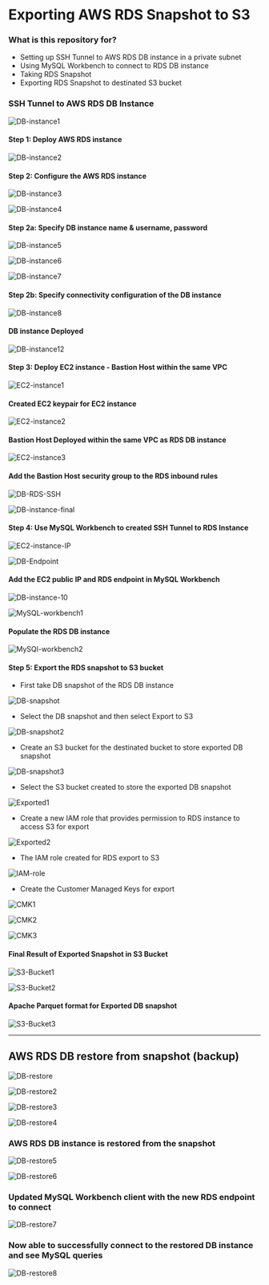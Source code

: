 # Exporting AWS RDS Snapshot to S3 #


### What is this repository for? ###

* Setting up SSH Tunnel to AWS RDS DB instance
in a private subnet
* Using MySQL Workbench to connect to RDS DB instance
* Taking RDS Snapshot
* Exporting RDS Snapshot to destinated S3 bucket

### SSH Tunnel to AWS RDS DB Instance ###

![DB-instance1](https://github.com/lethompson/export-aws-rds-snapshot-s3/blob/9e01a366abcf612e1f68461c0878ef793b335288/img/DB_instance_Creation3.png)

#### Step 1: Deploy AWS RDS instance ####

![DB-instance2](/img/DB_instance_Creation.png)

#### Step 2: Configure the AWS RDS instance ####

![DB-instance3](/img/DB_instance_Creation2.png)

![DB-instance4](/img/DB_instance_Creation4.png)

#### Step 2a: Specify DB instance name & username, password ####

![DB-instance5](/img/DB_instance_Creation5.png)

![DB-instance6](/img/DB_instance_Creation6.png)

![DB-instance7](/img/DB_instance_Creation7.png)

#### Step 2b: Specify connectivity configuration of the DB instance ####

![DB-instance8](/img/DB_instance_Creation8.png)

#### DB instance Deployed ####

![DB-instance12](/img/DB_instance_Creation12.png)


#### Step 3: Deploy EC2 instance - Bastion Host within the same VPC ####

![EC2-instance1](/img/EC2-instance1.png)

#### Created EC2 keypair for EC2 instance ####

![EC2-instance2](/img/EC2-instance2.png)

#### Bastion Host Deployed within the same VPC as RDS DB instance ####

![EC2-instance3](/img/EC2-instance3.png)

#### Add the Bastion Host security group to the RDS inbound rules ####

![DB-RDS-SSH](/img/SSH-Tunnel.png)

![DB-instance-final](/img/DB_instance_Creation11.png)

#### Step 4: Use MySQL Workbench to created SSH Tunnel to RDS Instance ####


![EC2-instance-IP](/img/EC2-instance4.png)

![DB-Endpoint](/img/DB_instance_Creation9.png)

#### Add the EC2 public IP and RDS endpoint in MySQL Workbench ####

![DB-instance-10](/img/DB_instance_Creation10.png)

![MySQL-workbench1](/img/MySQLWorkbench2.png)

#### Populate the RDS DB instance ####

![MySQl-workbench2](/img/MySQLWorkbench3.png)

#### Step 5: Export the RDS snapshot to S3 bucket ####

* First take DB snapshot of the RDS DB instance

![DB-snapshot](/img/DB_instance_snapshot1.png)

* Select the DB snapshot and then select Export to S3

![DB-snapshot2](/img/DB_instance_snapshot2.png)

* Create an S3 bucket for the destinated bucket to store exported DB snapshot

![DB-snapshot3](/img/DB_instance_snapshot3.png)

* Select the S3 bucket created to store the exported DB snapshot

![Exported1](/img/Exports1.png)

* Create a new IAM role that provides permission to RDS instance to access S3 for export

![Exported2](/img/Exports2.png)

* The IAM role created for RDS export to S3

![IAM-role](/img/IAM_role_exports.png)

* Create the Customer Managed Keys for export

![CMK1](/img/KMS_Customer_Managed1.png)

![CMK2](/img/KMS_Customer_Managed2.png)

![CMK3](/img/KMS_Customer_Managed3.png)


#### Final Result of Exported Snapshot in S3 Bucket ####

![S3-Bucket1](/img/S3-bucket1.png)

![S3-Bucket2](/img/S3-bucket2.png)

#### Apache Parquet format for Exported DB snapshot ####

![S3-Bucket3](/img/S3-bucket3.png)

---------------------------------------------------------

## AWS RDS DB restore from snapshot (backup) ##

![DB-restore](/img/DB-restore1.png)

![DB-restore2](/img/DB-restore2.png)

![DB-restore3](/img/DB-restore3.png)

![DB-restore4](/img/DB-restore4.png)

### AWS RDS DB instance is restored from the snapshot ###

![DB-restore5](/img/DB-restore5.png)

![DB-restore6](/img/DB-restore6.png)

### Updated MySQL Workbench client with the new RDS endpoint to connect ###

![DB-restore7](/img/DB-restore7.png)

### Now able to successfully connect to the restored DB instance and see MySQL queries ###

![DB-restore8](/img/DB-restore8.png)
